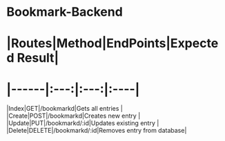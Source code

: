 # Bookmark-Backend

# <h1>|Routes|Method|EndPoints|Expected Result| <h1>
# |------|:---:|:---:|:----|
|Index|GET|/bookmarkd|Gets all entries |
|Create|POST|/bookmarkd|Creates new entry |
|Update|PUT|/bookmarkd/:id|Updates existing entry |
|Delete|DELETE|/bookmarkd/:id|Removes entry from database|
